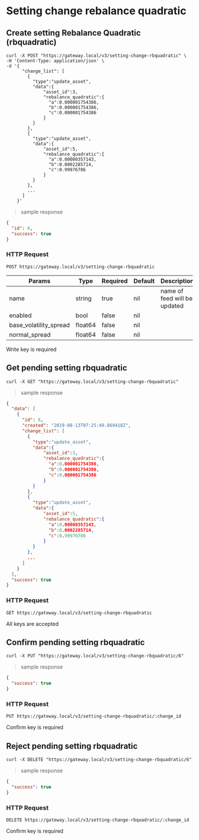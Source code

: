 # Setting change rebalance quadratic

## Create setting Rebalance Quadratic (rbquadratic)

```shell
curl -X POST "https://gateway.local/v3/setting-change-rbquadratic" \
-H 'Content-Type: application/json' \
-d '{
      "change_list": [
        {
          "type":"update_asset",
          "data":{
              "asset_id":3,
              "rebalance_quadratic":{
                "a":0.000001754386,
                "b":0.000001754386,
                "c":0.000001754386
              }
          }
        },
        {
          "type":"update_asset",
          "data":{
              "asset_id":5,
              "rebalance_quadratic":{
                "a":0.00000357143,
                "b":0.0002285714,
                "c":0.99976786
              }
          }
        },
        ...
      ]
    }'
```

> sample response

```json
{
  "id": 6,
  "success": true
}
```

### HTTP Request

`POST https://gateway.local/v3/setting-change-rbquadratic`

Params | Type | Required | Default | Description
------ | ---- | -------- | ------- | -----------
name | string | true | nil | name of feed will be updated
enabled | bool | false | nil | 
base_volatility_spread | float64 | false | nil | 
normal_spread | float64 | false | nil |  
<aside class="notice">Write key is required</aside>

## Get pending setting rbquadratic


```shell
curl -X GET "https://gateway.local/v3/setting-change-rbquadratic"
```

> sample response

```json
{
  "data": [
    {
      "id": 6,
      "created": "2019-08-13T07:25:49.869418Z",
      "change_list": [
        {
          "type":"update_asset",
          "data":{
              "asset_id":3,
              "rebalance_quadratic":{
                "a":0.000001754386,
                "b":0.000001754386,
                "c":0.000001754386
              }
          }
        },
        {
          "type":"update_asset",
          "data":{
              "asset_id":5,
              "rebalance_quadratic":{
                "a":0.00000357143,
                "b":0.0002285714,
                "c":0.99976786
              }
          }
        },
        ...
      ]
    }
  ],
  "success": true
}
```

### HTTP Request

`GET https://gateway.local/v3/setting-change-rbquadratic`
<aside class="notice">All keys are accepted</aside>

## Confirm pending setting rbquadratic

```shell
curl -X PUT "https://gateway.local/v3/setting-change-rbquadratic/6"
```

> sample response

```json
{
  "success": true
}
```

### HTTP Request

`PUT https://gateway.local/v3/setting-change-rbquadratic/:change_id`
<aside class="notice">Confirm key is required</aside>

## Reject pending setting rbquadratic

```shell
curl -X DELETE "https://gateway.local/v3/setting-change-rbquadratic/6"
```

> sample response

```json
{
  "success": true
}
```

### HTTP Request

`DELETE https://gateway.local/v3/setting-change-rbquadratic/:change_id`
<aside class="notice">Confirm key is required</aside>